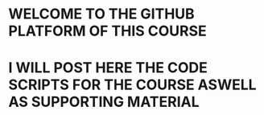 # WELCOME TO THE GITHUB PLATFORM OF THIS COURSE
# I WILL POST HERE THE CODE SCRIPTS FOR THE COURSE ASWELL AS SUPPORTING MATERIAL 
